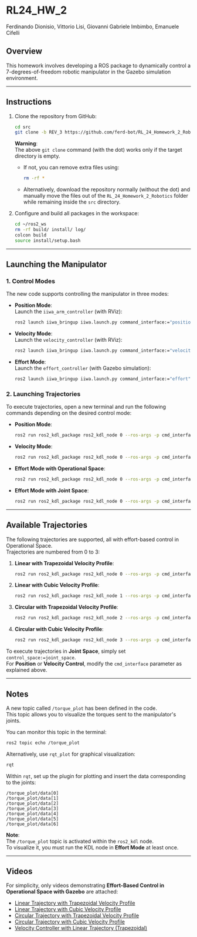 # **RL24_HW_2**
Ferdinando Dionisio, Vittorio Lisi, Giovanni Gabriele Imbimbo, Emanuele Cifelli

## **Overview** 
This homework involves developing a ROS package to dynamically control a 7-degrees-of-freedom robotic manipulator in the Gazebo simulation environment.

---

## **Instructions**

1. Clone the repository from GitHub:  
   ```bash
   cd src
   git clone -b REV_3 https://github.com/ferd-bot/RL_24_Homework_2_Robotics.git .
   ```
   **Warning**:  
   The above `git clone` command (with the dot) works only if the target directory is empty.  
   - If not, you can remove extra files using:
     ```bash
     rm -rf *
     ```
   - Alternatively, download the repository normally (without the dot) and manually move the files out of the `RL_24_Homework_2_Robotics` folder while remaining inside the `src` directory.

2. Configure and build all packages in the workspace:  
   ```bash
   cd ~/ros2_ws
   rm -rf build/ install/ log/
   colcon build
   source install/setup.bash
   ```

---

## **Launching the Manipulator**

### 1. Control Modes
The new code supports controlling the manipulator in three modes:

- **Position Mode**:  
  Launch the `iiwa_arm_controller` (with RViz):  
  ```bash
  ros2 launch iiwa_bringup iiwa.launch.py command_interface:="position" robot_controller:="iiwa_arm_controller"
  ```

- **Velocity Mode**:  
  Launch the `velocity_controller` (with RViz):  
  ```bash
  ros2 launch iiwa_bringup iiwa.launch.py command_interface:="velocity" robot_controller:="velocity_controller"
  ```

- **Effort Mode**:  
  Launch the `effort_controller` (with Gazebo simulation):  
  ```bash
  ros2 launch iiwa_bringup iiwa.launch.py command_interface:="effort" robot_controller:="effort_controller" use_sim:="true"
  ```

### 2. Launching Trajectories
To execute trajectories, open a new terminal and run the following commands depending on the desired control mode:

- **Position Mode**:
  ```bash
  ros2 run ros2_kdl_package ros2_kdl_node 0 --ros-args -p cmd_interface:=position
  ```

- **Velocity Mode**:
  ```bash
  ros2 run ros2_kdl_package ros2_kdl_node 0 --ros-args -p cmd_interface:=velocity
  ```

- **Effort Mode with Operational Space**:
  ```bash
  ros2 run ros2_kdl_package ros2_kdl_node 0 --ros-args -p cmd_interface:=effort -p control_space:=operational_space
  ```

- **Effort Mode with Joint Space**:
  ```bash
  ros2 run ros2_kdl_package ros2_kdl_node 0 --ros-args -p cmd_interface:=effort -p control_space:=joint_space
  ```

---

## **Available Trajectories**

The following trajectories are supported, all with effort-based control in Operational Space.  
Trajectories are numbered from 0 to 3:

1. **Linear with Trapezoidal Velocity Profile**:
   ```bash
   ros2 run ros2_kdl_package ros2_kdl_node 0 --ros-args -p cmd_interface:=effort -p control_space:=operational_space
   ```

2. **Linear with Cubic Velocity Profile**:
   ```bash
   ros2 run ros2_kdl_package ros2_kdl_node 1 --ros-args -p cmd_interface:=effort -p control_space:=operational_space
   ```

3. **Circular with Trapezoidal Velocity Profile**:
   ```bash
   ros2 run ros2_kdl_package ros2_kdl_node 2 --ros-args -p cmd_interface:=effort -p control_space:=operational_space
   ```

4. **Circular with Cubic Velocity Profile**:
   ```bash
   ros2 run ros2_kdl_package ros2_kdl_node 3 --ros-args -p cmd_interface:=effort -p control_space:=operational_space
   ```

To execute trajectories in **Joint Space**, simply set `control_space:=joint_space`.  
For **Position** or **Velocity Control**, modify the `cmd_interface` parameter as explained above.

---

## **Notes**
A new topic called `/torque_plot` has been defined in the code.  
This topic allows you to visualize the torques sent to the manipulator's joints.

You can monitor this topic in the terminal:
```bash
ros2 topic echo /torque_plot
```

Alternatively, use `rqt_plot` for graphical visualization:
```bash
rqt
```

Within `rqt`, set up the plugin for plotting and insert the data corresponding to the joints:
```
/torque_plot/data[0]
/torque_plot/data[1]
/torque_plot/data[2]
/torque_plot/data[3]
/torque_plot/data[4]
/torque_plot/data[5]
/torque_plot/data[6]
```

**Note**:  
The `/torque_plot` topic is activated within the `ros2_kdl` node.  
To visualize it, you must run the KDL node in **Effort Mode** at least once.

---

## **Videos**
For simplicity, only videos demonstrating **Effort-Based Control in Operational Space with Gazebo** are attached:
- [Linear Trajectory with Trapezoidal Velocity Profile](https://youtu.be/cEfi1KJ_OZ8)
- [Linear Trajectory with Cubic Velocity Profile](https://youtu.be/gzo2es7OYRE)
- [Circular Trajectory with Trapezoidal Velocity Profile](https://youtu.be/rOgTPujcLVo)
- [Circular Trajectory with Cubic Velocity Profile](https://youtu.be/Tc63nHkTe2A)
- [Velocity Controller with Linear Trajectory (Trapezoidal)](https://youtu.be/u4lxzMbrPqs)
